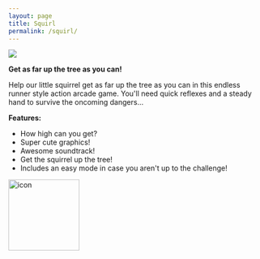 ```yaml
---
layout: page
title: Squirl
permalink: /squirl/
---
```

![]({{site.baseurl}}/images/games_banner_squirl.png)

**Get as far up the tree as you can!**

Help our little squirrel get as far up the tree as you can in this endless runner style action arcade game. You'll need quick reflexes and a steady hand to survive the oncoming dangers...

**Features:**

- How high can you get?
- Super cute graphics!
- Awesome soundtrack!
- Get the squirrel up the tree!
- Includes an easy mode in case you aren't up to the challenge!

<img src="../images/squirl_icon_512.png" alt="icon" style="width: 140px;"/>
